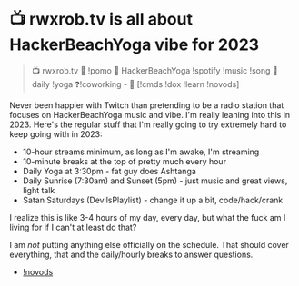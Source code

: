 # 📺 rwxrob.tv is all about HackerBeachYoga vibe for 2023

> 📺 rwxrob.tv 🍅 !pomo 🎵 HackerBeachYoga !spotify !music !song 🧘 daily !yoga ❓!coworking - 🤔 <current-project> [!cmds !dox !learn !novods]

Never been happier with Twitch than pretending to be a radio station that focuses on HackerBeachYoga music and vibe. I'm really leaning into this in 2023. Here's the regular stuff that I'm really going to try extremely hard to keep going with in 2023:

* 10-hour streams minimum, as long as I'm awake, I'm streaming
* 10-minute breaks at the top of pretty much every hour
* Daily Yoga at 3:30pm - fat guy does Ashtanga
* Daily Sunrise (7:30am) and Sunset (5pm) - just music and great views, light talk
* Satan Saturdays (DevilsPlaylist) - change it up a bit, code/hack/crank

I realize this is like 3-4 hours of my day, every day, but what the fuck am I living for if I can't at least do that?

I am *not* putting anything else officially on the schedule. That should cover everything, that and the daily/hourly breaks to answer questions.

* [!novods](../1914)
